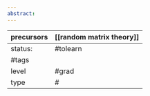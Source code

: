 ```yaml
---
abstract:
---
```

| precursors | [[random matrix theory]] |
| ---------- | ------------------------ |
| status:    | #tolearn                 |
| #tags      |                          |
| level      | #grad                    |
| type       | #                         |